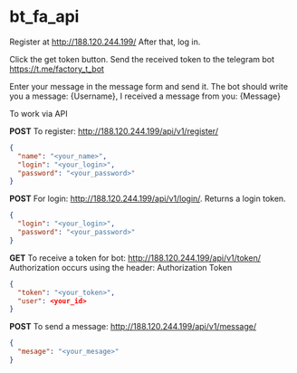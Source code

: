 # bt_fa_api

Register at http://188.120.244.199/
After that, log in.

Click the get token button.
Send the received token to the telegram bot
https://t.me/factory_t_bot

Enter your message in the message form and send it.
The bot should write you a message:
{Username}, I received a message from you:
{Message}

To work via API


**POST**
To register: http://188.120.244.199/api/v1/register/
```json
{
  "name": "<your_name>",
  "login": "<your_login>",
  "password": "<your_password>"
}
```



**POST**
For login: http://188.120.244.199/api/v1/login/.
Returns a login token.
```json
{
  "login": "<your_login>",
  "password": "<your_password>"
}
```

**GET**
To receive a token for bot: http://188.120.244.199/api/v1/token/
Authorization occurs using the header: Authorization Token <your token from login>
```json
{
  "token": "<your_token>",
  "user": <your_id>
}
```


**POST**
To send a message: http://188.120.244.199/api/v1/message/
```json
{
  "mesage": "<your_mesage>"
}
```

